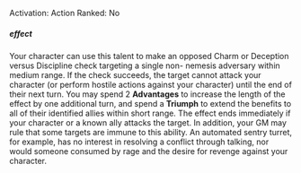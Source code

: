 Activation: Action
Ranked: No
##### effect
Your character can use this talent to make an
opposed Charm or Deception versus
Discipline check targeting a single non-
nemesis adversary within medium range. If
the check succeeds, the target cannot attack
your character (or perform hostile actions
against your character) until the end of their
next turn. You may spend 2 **Advantages** to increase
the length of the effect by one additional
turn, and spend a **Triumph** to extend the benefits to
all of their identified allies within short range.
The effect ends immediately if your character
or a known ally attacks the target. In
addition, your GM may rule that some
targets are immune to this ability. An
automated sentry turret, for example, has no
interest in resolving a conflict through
talking, nor would someone consumed by
rage and the desire for revenge against your
character.